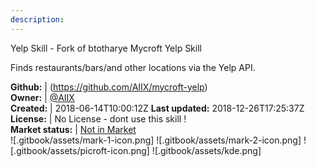 ```yaml
---
description: 
---
```

Yelp Skill - Fork of btotharye Mycroft Yelp Skill

Finds restaurants/bars/and other locations via the Yelp API.

**Github:** | (https://github.com/AIIX/mycroft-yelp)  
**Owner:** | [@AIIX](https://github.com/AIIX)  
**Created:** | 2018-06-14T10:00:12Z  **Last updated:** 2018-12-26T17:25:37Z  
**License:** | No License - dont use this skill !  
**Market status:** | [Not in Market](https://market.mycroft.ai/skill/)  
 ![.gitbook/assets/mark-1-icon.png]  ![.gitbook/assets/mark-2-icon.png]  ![.gitbook/assets/picroft-icon.png]  ![.gitbook/assets/kde.png]  
